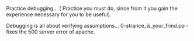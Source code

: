 Practice debugging... ( Practice you must do, since from it you gain the 
experience necessary for you to be useful).

Debugging is all about verifying assumptions...
0-strance_is_your_frind.pp - fixes the 500 server error of apache.
